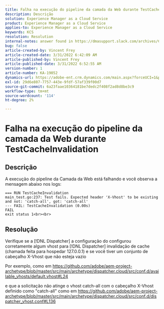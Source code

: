 ```yaml
---
title: Falha na execução do pipeline da camada da Web durante TestCacheInvalidation
description: Descrição
solution: Experience Manager as a Cloud Service
product: Experience Manager as a Cloud Service
applies-to: Experience Manager as a Cloud Service
keywords: KCS
resolution: Resolution
internal-notes: answer found in https://dmasupport.slack.com/archives/C013SBSHPKK/p1645102872540889?thread_ts=1645102277.855389&cid=C013SBSHPKK
bug: false
article-created-by: Vincent Frey
article-created-date: 3/31/2022 6:42:09 AM
article-published-by: Vincent Frey
article-published-date: 3/31/2022 6:52:55 AM
version-number: 1
article-number: KA-19052
dynamics-url: https://adobe-ent.crm.dynamics.com/main.aspx?forceUCI=1&pagetype=entityrecord&etn=knowledgearticle&id=4a8a30af-bdb0-ec11-9840-0022480bde18
exl-id: 29d6e807-7757-443e-9fdf-57af339f00d7
source-git-commit: 6a23faae10364181be7dedc2f408f2ad8d8be3c9
workflow-type: tm+mt
source-wordcount: '114'
ht-degree: 2%

---
```


# Falha na execução do pipeline da camada da Web durante TestCacheInvalidation

## Descrição


A execução do pipeline da Camada da Web está falhando e você observa a mensagem abaixo nos logs:

```
=== RUN TestCacheInvalidation
main_test.go:237: Test fails. Expected header 'X-Vhost' to be existing and not: 'catch-all', got: 'catch-all'
--- FAIL: TestCacheInvalidation (0.00s)
FAIL
exit status 1<br><br>
```


## Resolução


Verifique se a [!DNL Dispatcher] a configuração do configurou corretamente algum vhost para [!DNL Dispatcher] invalidação de cache (chamada feita para hospedar 127.0.0.1) e se você tiver um conjunto de cabeçalho X-Vhost que não esteja vazio

Por exemplo, como em https://github.com/adobe/aem-project-archetype/blob/master/src/main/archetype/dispatcher.cloud/src/conf.d/available_vhosts/default.vhost#L24

e que a solicitação não atinge o vhost catch-all com o cabeçalho X-Vhost definido como &quot;catch-all&quot; como em https://github.com/adobe/aem-project-archetype/blob/master/src/main/archetype/dispatcher.cloud/src/conf.d/dispatcher_vhost.conf#L136
